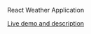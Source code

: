 React Weather Application

[Live demo and description](http://enigmatic-meadow-41579.herokuapp.com/#/about?_k=wdn5vy)
